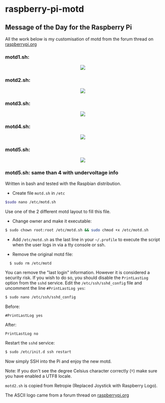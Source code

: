 # raspberry-pi-motd

## Message of the Day for the Raspberry Pi ####

All the work below is my customisation of motd from the forum thread on [raspberrypi.org](https://www.raspberrypi.org/forums/viewtopic.php?t=23440)


### motd1.sh:
<p align="center">
  <img src="https://github.com/yoannportugal/raspberry-pi-motd/blob/master/motd1.png"/>
</p>

### motd2.sh:
<p align="center">
  <img src="https://github.com/yoannportugal/raspberry-pi-motd/blob/master/motd2.png"/>
</p>

### motd3.sh:
<p align="center">
  <img src="https://github.com/yoannportugal/raspberry-pi-motd/blob/master/motd3.png"/>
</p>

### motd4.sh:
<p align="center">
  <img src="https://github.com/yoannportugal/raspberry-pi-motd/blob/master/motd4.png"/>
</p> 

### motd5.sh:
<p align="center">
  <img src="https://github.com/yoannportugal/raspberry-pi-motd/blob/master/motd5.png"/>
</p> 

### motd5.sh: same than 4 with undervoltage info

Written in bash and tested with the Raspbian distribution.

- Create file `motd.sh` in `/etc`

```bash
$sudo nano /etc/motd.sh
```
Use one of the 2 different motd layout to fill this file.

- Change owner and make it executable: 

```bash
$ sudo chown root:root /etc/motd.sh && sudo chmod +x /etc/motd.sh
```

- Add `/etc/motd.sh` as the last line in your `~/.profile` to execute the script when the user logs in via a tty console or ssh.


- Remove the original motd file: 

```bash
  $ sudo rm /etc/motd
```


You can remove the "last login" information. However it is considered a security risk. If you wish to do so, you should disable the `PrintLastLog` option from the `sshd` service. Edit the `/etc/ssh/sshd_config` file and uncomment the line `#PrintLastLog yes`:
  
  ```bash
  $ sudo nano /etc/ssh/sshd_config
  ```
  
  Before:
  
  ```text
  #PrintLastLog yes
  ```
  
  After:
  
  ```text
  PrintLastLog no
  ```
  
  Restart the `sshd` service:
  
  ```bash
  $ sudo /etc/init.d ssh restart
  ```
Now simply SSH into the Pi and enjoy the new motd.

Note: If you don't see the degree Celsius character correctly (`º`) make sure you have enabled a UTF8 locale.


`motd2.sh` is copied from Retropie (Replaced Joystick with Raspberry Logo).

The ASCII logo came from a forum thread on [raspberrypi.org](https://www.raspberrypi.org/forums/viewtopic.php?f=63&t=5494#p78678)


